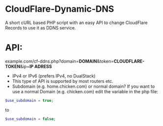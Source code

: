 # CloudFlare-Dynamic-DNS
A short cURL based PHP script with an easy API to change CloudFlare Records to use it as DDNS service.

# API:
example.com/cf-ddns.php?domain=**DOMAIN**&token=**CLOUDFLARE-TOKEN**&ip=**IP ADRESS**


- IPv4 or IPv6 (prefers IPv4, no DualStack)
- This type of API is supported by most routers etc.
- Subdomain (e.g. home.chicken.com) or normal domain? If you want to use a normal Domain (e.g. chicken.com) edit the variable in the php file:
```php
$use_subdomain = true;
```
to
```php
$use_subdomain = false;
```
